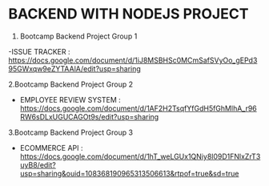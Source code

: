 # BACKEND WITH NODEJS PROJECT

1. Bootcamp Backend Project Group 1

 -ISSUE TRACKER : https://docs.google.com/document/d/1iJ8MSBHSc0MCmSafSVyOo_gEPd395GWxqw9eZYTAAlA/edit?usp=sharing

 2.Bootcamp Backend Project Group 2 
- EMPLOYEE REVIEW SYSTEM : https://docs.google.com/document/d/1AF2H2TsqfYfGdH5fGhMlhA_r96RW6sDLxUGUCAGOt9s/edit?usp=sharing

3.Bootcamp Backend Project Group 3
- ECOMMERCE API : https://docs.google.com/document/d/1hT_weLGUx1QNiy8l09D1FNlxZrT3uyB8/edit?usp=sharing&ouid=108368190965313506613&rtpof=true&sd=true
